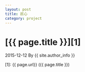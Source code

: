 ```yaml
---
layout: post
title: 匠心
category: project
---
```

# [{{ page.title }}][1]
2015-12-12 By {{ site.author_info }}


[Mukosame]:    http://mukosame.github.io  "Mukosame"
[1]:    {{ page.url}}  ({{ page.title }})
